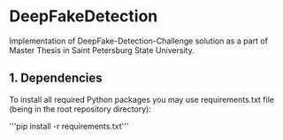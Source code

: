 # DeepFakeDetection

Implementation of DeepFake-Detection-Challenge solution as a part of Master Thesis in Saint Petersburg State University.

## 1. Dependencies
To install all required Python packages you may use requirements.txt file (being in the root repository directory):

'''pip install -r requirements.txt'''


